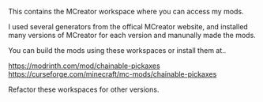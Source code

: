 This contains the MCreator workspace where you can access my mods.

I used several generators from the offical MCreator website, and installed many versions of MCreator for each version and manunally made the mods.

You can build the mods using these workspaces or install them at..

https://modrinth.com/mod/chainable-pickaxes
https://curseforge.com/minecraft/mc-mods/chainable-pickaxes

Refactor these workspaces for other versions.
